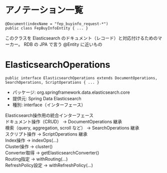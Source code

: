 # アノテーション一覧
```
@Document(indexName = "fep_buyinfo_request-*")
public class FepBuyInfoEntity { ... }
```
このクラスを Elasticsearch のドキュメント（レコード）と対応付けるためのマーカー。
RDB の JPA で言う @Entity に近いもの



# ElasticsearchOperations
```
public interface ElasticsearchOperations extends DocumentOperations, SearchOperations, ScriptOperations { ... }
```
 - パッケージ: org.springframework.data.elasticsearch.core  
 - 提供元: Spring Data Elasticsearch  
 - 種別: interface（インターフェース） 

Elasticsearch操作用の統合インターフェース  
ドキュメント操作（CRUD） → DocumentOperations 継承  
検索（query, aggregation, scroll など） → SearchOperations 継承  
スクリプト操作 → ScriptOperations 継承  
Index操作 → indexOps(...)  
Cluster操作 → cluster()  
Converter取得 → getElasticsearchConverter()  
Routing指定 → withRouting(...)  
RefreshPolicy設定 → withRefreshPolicy(...)  
